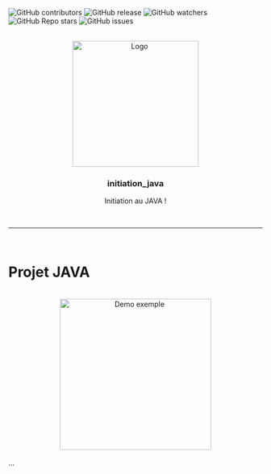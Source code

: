 <a name="readme-top"></a>

![GitHub contributors](https://img.shields.io/github/contributors/raphaelmakaryan/initiation_java?color=0d0&style=for-the-badge)
![GitHub release](https://img.shields.io/github/v/release/raphaelmakaryan/initiation_java?style=for-the-badge)
![GitHub watchers](https://img.shields.io/github/watchers/raphaelmakaryan/initiation_java?style=for-the-badge)
![GitHub Repo stars](https://img.shields.io/github/stars/raphaelmakaryan/initiation_java?color=%23fa0&style=for-the-badge)
![GitHub issues](https://img.shields.io/github/issues/raphaelmakaryan/initiation_java?style=for-the-badge)


<!-- LOGO -->
<br />
<div align="center">

  <img src="" alt="Logo" height="250" >

<h3 align="center">initiation_java</h3>

  <p align="center">
   Initiation au JAVA !
  </p>
</div>

<br>

---
<br>

<!-- ABOUT THE PROJECT -->
# Projet JAVA

<br>

<div align="center">
  <img src="" alt="Demo exemple" height="300" >
</div>

<br>
...
